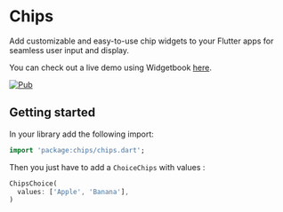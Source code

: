 # Chips

Add customizable and easy-to-use chip widgets to your Flutter apps for seamless user input and display.

You can check out a live demo using Widgetbook [here](https://adbonnin.github.io/flutter_chips).

[![Pub](https://img.shields.io/pub/v/chips.svg)](https://pub.dartlang.org/packages/chips)

## Getting started

In your library add the following import:

```dart
import 'package:chips/chips.dart';
```

Then you just have to add a `ChoiceChips` with values :

```dart
ChipsChoice(
  values: ['Apple', 'Banana'],
)
```